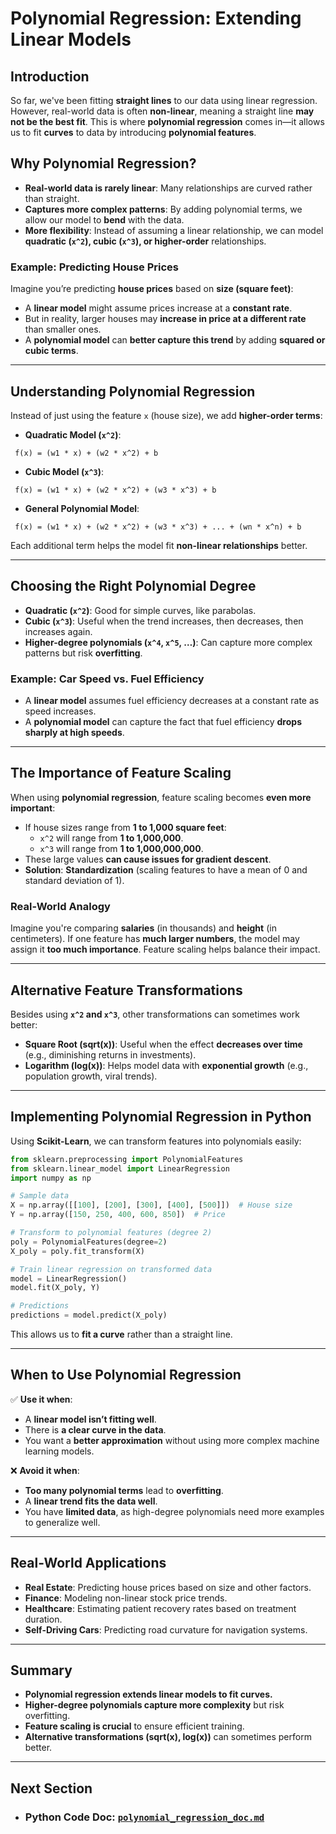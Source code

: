# Polynomial Regression: Extending Linear Models

## Introduction
So far, we've been fitting **straight lines** to our data using linear regression. However, real-world data is often **non-linear**, meaning a straight line **may not be the best fit**. This is where **polynomial regression** comes in—it allows us to fit **curves** to data by introducing **polynomial features**.

## Why Polynomial Regression?
- **Real-world data is rarely linear**: Many relationships are curved rather than straight.
- **Captures more complex patterns**: By adding polynomial terms, we allow our model to **bend** with the data.
- **More flexibility**: Instead of assuming a linear relationship, we can model **quadratic (`x^2`), cubic (`x^3`), or higher-order** relationships.

### Example: Predicting House Prices
Imagine you’re predicting **house prices** based on **size (square feet)**:
- A **linear model** might assume prices increase at a **constant rate**.
- But in reality, larger houses may **increase in price at a different rate** than smaller ones.
- A **polynomial model** can **better capture this trend** by adding **squared or cubic terms**.

---

## Understanding Polynomial Regression
Instead of just using the feature `x` (house size), we add **higher-order terms**:

- **Quadratic Model (`x^2`)**:
```
 f(x) = (w1 * x) + (w2 * x^2) + b
```
- **Cubic Model (`x^3`)**:
```
 f(x) = (w1 * x) + (w2 * x^2) + (w3 * x^3) + b
```
- **General Polynomial Model**:
```
 f(x) = (w1 * x) + (w2 * x^2) + (w3 * x^3) + ... + (wn * x^n) + b
```

Each additional term helps the model fit **non-linear relationships** better.

---

## Choosing the Right Polynomial Degree
- **Quadratic (`x^2`)**: Good for simple curves, like parabolas.
- **Cubic (`x^3`)**: Useful when the trend increases, then decreases, then increases again.
- **Higher-degree polynomials (`x^4`, `x^5`, …)**: Can capture more complex patterns but risk **overfitting**.

### Example: Car Speed vs. Fuel Efficiency
- A **linear model** assumes fuel efficiency decreases at a constant rate as speed increases.
- A **polynomial model** can capture the fact that fuel efficiency **drops sharply at high speeds**.

---

## The Importance of Feature Scaling
When using **polynomial regression**, feature scaling becomes **even more important**:
- If house sizes range from **1 to 1,000 square feet**:
  - `x^2` will range from **1 to 1,000,000**.
  - `x^3` will range from **1 to 1,000,000,000**.
- These large values **can cause issues for gradient descent**.
- **Solution**: **Standardization** (scaling features to have a mean of 0 and standard deviation of 1).

### Real-World Analogy
Imagine you're comparing **salaries** (in thousands) and **height** (in centimeters). If one feature has **much larger numbers**, the model may assign it **too much importance**. Feature scaling helps balance their impact.

---

## Alternative Feature Transformations
Besides using **`x^2` and `x^3`**, other transformations can sometimes work better:
- **Square Root (sqrt(x))**: Useful when the effect **decreases over time** (e.g., diminishing returns in investments).
- **Logarithm (log(x))**: Helps model data with **exponential growth** (e.g., population growth, viral trends).

---

## Implementing Polynomial Regression in Python
Using **Scikit-Learn**, we can transform features into polynomials easily:
```python
from sklearn.preprocessing import PolynomialFeatures
from sklearn.linear_model import LinearRegression
import numpy as np

# Sample data
X = np.array([[100], [200], [300], [400], [500]])  # House size
Y = np.array([150, 250, 400, 600, 850])  # Price

# Transform to polynomial features (degree 2)
poly = PolynomialFeatures(degree=2)
X_poly = poly.fit_transform(X)

# Train linear regression on transformed data
model = LinearRegression()
model.fit(X_poly, Y)

# Predictions
predictions = model.predict(X_poly)
```
This allows us to **fit a curve** rather than a straight line.

---

## When to Use Polynomial Regression
✅ **Use it when**:
- A **linear model isn’t fitting well**.
- There is **a clear curve in the data**.
- You want a **better approximation** without using more complex machine learning models.

❌ **Avoid it when**:
- **Too many polynomial terms** lead to **overfitting**.
- A **linear trend fits the data well**.
- You have **limited data**, as high-degree polynomials need more examples to generalize well.

---

## Real-World Applications
- **Real Estate**: Predicting house prices based on size and other factors.
- **Finance**: Modeling non-linear stock price trends.
- **Healthcare**: Estimating patient recovery rates based on treatment duration.
- **Self-Driving Cars**: Predicting road curvature for navigation systems.

---

## Summary
- **Polynomial regression extends linear models to fit curves.**
- **Higher-degree polynomials capture more complexity** but risk overfitting.
- **Feature scaling is crucial** to ensure efficient training.
- **Alternative transformations (sqrt(x), log(x))** can sometimes perform better.

---

## Next Section
- ### Python Code Doc: [`polynomial_regression_doc.md`](polynomial_regression_doc.md)

